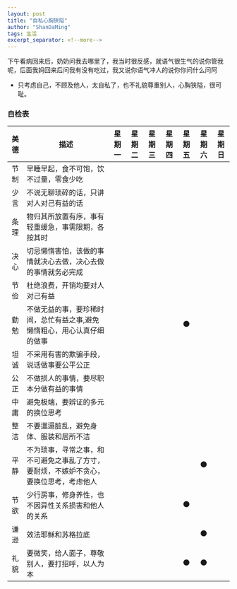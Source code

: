 ```yaml
---
layout: post
title: "自私心胸狭隘"
author: "ShanDaMing"
tags: 生活
excerpt_separator: <!--more-->
---
```


下午看病回来后，<!--more-->奶奶问我去哪里了，我当时很反感，就语气很生气的说你管我呢，后面我妈回来后问我有没有吃过，我又说你语气冲人的说你你问什么问阿
* 只考虑自己，不顾及他人，太自私了，也不礼貌尊重别人，心胸狭隘，很可耻。

### 自检表

| 美德 | 描述 											                                                | 星期一 | 星期二 | 星期三 | 星期四 | 星期五 | 星期六 | 星期日|
| :--: | -------------------------------------------------------------------------------------------------------------------------------------- | :----: | :----: | :----: | :---: | :----: | :---: | :--: |
| 节制 | 早睡早起，食不可饱，饮不过量，零食少吃  |   |   |  |  |  |  |  |
| 少言 | 不说无聊琐碎的话，只讲对人对己有益的话 | | | | | | | |
| 条理 | 物归其所放置有序，事有轻重缓急，事需限期，各按其时 |  |   |  |  |  |  |  |
| 决心 | 切忌懒惰害怕，该做的事情就决心去做，决心去做的事情就务必完成 |  |   |  |  |  |  |  |
| 节俭 | 杜绝浪费，开销均要对人对己有益 |  |   |  |  |  |  |  |
| 勤勉 | 不做无益的事，要珍稀时间，总忙有益之事,避免懒惰粗心，用心认真仔细的做事 |  |   |  |  | ⚫ |  |  |
| 坦诚 | 不采用有害的欺骗手段，说话做事要公平公正 |  |   |  |  |  |  |  |
| 公正 | 不做损人的事情，要尽职本分做有益的事情 |  |   |  |  |  |  |  |
| 中庸 | 避免极端，要辨证的多元的换位思考 |  |   |  |  |  |  |  |
| 整洁 | 不要邋遢脏乱，避免身体、服装和居所不洁 |  |   |  |  |  |  |  |
| 平静 | 不为琐事，寻常之事，和不可避免之事乱了方寸，要耐烦，不嫉妒不贪心，要换位思考，考虑他人 |  |   |  |  |  | ⚫ |  |
| 节欲 | 少行房事，修身养性，也不因异性关系损害和他人的关系 |  |   |  |  | ⚫ |  |  |
| 谦逊 | 效法耶稣和苏格拉底 |  |   |  |  |  | ⚫ |  |
| 礼貌 | 要微笑，给人面子，尊敬别人，要打招呼，以人为本 |  |   |  |  | ⚫ | ⚫ |  |
